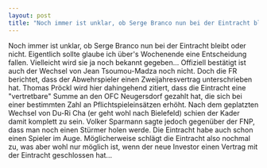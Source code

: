 ```yaml
---
layout: post
title: "Noch immer ist unklar, ob Serge Branco nun bei der Eintracht bleibt oder nicht."
---
```


Noch immer ist unklar, ob Serge Branco nun bei der Eintracht bleibt oder nicht. Eigentlich sollte glaube ich über's Wochenende eine Entscheidung fallen. Vielleicht wird sie ja noch bekannt gegeben... Offiziell bestätigt ist auch der Wechsel von Jean Tsoumou-Madza noch nicht. Doch die FR berichtet, dass der Abwehrspieler einen Zweijahresvertrag unterschrieben hat. Thomas Pröckl wird hier dahingehend zitiert, dass die Eintracht eine "vertretbare" Summe an den OFC Neugersdorf gezahlt hat, die sich bei einer bestimmten Zahl an Pflichtspieleinsätzen erhöht. Nach dem geplatzten Wechsel von Du-Ri Cha (er geht wohl nach Bielefeld) schien der Kader damit komplett zu sein. Volker Sparmann sagte jedoch gegenüber der FNP, dass man noch einen Stürmer holen werde. Die Eintracht habe auch schon einen Spieler im Auge. Möglicherweise schlägt die Eintracht also nochmal zu, was aber wohl nur möglich ist, wenn der neue Investor einen Vertrag mit der Eintracht geschlossen hat...
